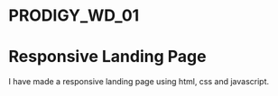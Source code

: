 # PRODIGY_WD_01
<h1>Responsive Landing Page </h1>
I have made a responsive landing page using html, css and javascript.
